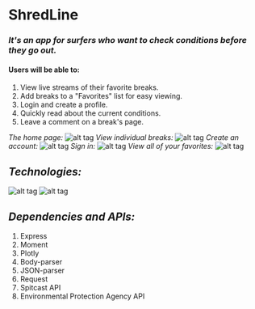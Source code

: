 # ShredLine

### _It's an app for surfers who want to check conditions before they go out._
#### Users will be able to:
1. View live streams of their favorite breaks.
2. Add breaks to a "Favorites" list for easy viewing.
3. Login and create a profile.
4. Quickly read about the current conditions.
5. Leave a comment on a break's page.
 
    
*The home page:*
![alt tag](https://github.com/schreyerpeter/ShredLine/blob/master/public/screenshots/homePage.png)
*View individual breaks:*
![alt tag](https://github.com/schreyerpeter/ShredLine/blob/master/screenshots/resultsPage.png)
*Create an account:*
![alt tag](https://github.com/schreyerpeter/ShredLine/blob/master/screenshots/createAccount.png)
*Sign in:*
![alt tag](https://github.com/schreyerpeter/ShredLine/blob/master/screenshots/signIn.png)
*View all of your favorites:*
![alt tag](https://github.com/schreyerpeter/ShredLine/blob/master/screenshots/favorites.png)

## _Technologies:_

![alt tag](https://dab1nmslvvntp.cloudfront.net/wp-content/uploads/2015/07/1436439824nodejs-logo.png)
![alt tag](http://i.cdn-surfline.com/images/ui/surfline-live-thumb.png)

## _Dependencies and APIs:_
1. Express
2. Moment
3. Plotly
4. Body-parser
5. JSON-parser
5. Request
6. Spitcast API
7. Environmental Protection Agency API
